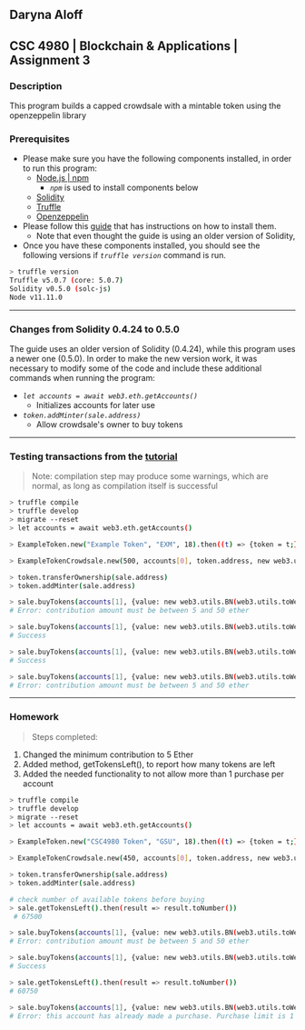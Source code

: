 ## Daryna Aloff
## CSC 4980 | Blockchain & Applications | Assignment 3
### Description
This program builds a capped crowdsale with a mintable token using the openzeppelin library

### Prerequisites
* Please make sure you have the following components installed, in order to run this program:
    * [Node.js | npm](https://www.npmjs.com/get-npm)
        * *`npm`* is used to install components below
    * [Solidity](https://www.npmjs.com/package/solc)
    * [Truffle](https://www.npmjs.com/package/truffle)
    * [Openzeppelin](https://openzeppelin.org/)
* Please follow this [guide](https://medium.com/crowdbotics/how-to-build-a-simple-capped-crowdsale-token-using-openzeppelin-library-part-1-2789ec642308) that has instructions on how to install them.
    * Note that even thought the guide is using an older version of Solidity, 
* Once you have these components installed, you should see the following versions if *`truffle version`* command is run.
```sh
> truffle version
Truffle v5.0.7 (core: 5.0.7)
Solidity v0.5.0 (solc-js)
Node v11.11.0
```
-------
### Changes from Solidity 0.4.24 to 0.5.0
The guide uses an older version of Solidity (0.4.24), while this program uses a newer one (0.5.0). In order to make the new version work, it was necessary to modify some of the code and include these additional commands when running the program:

* *`let accounts = await web3.eth.getAccounts()`*
    * Initializes accounts for later use
* *`token.addMinter(sale.address)`*
    * Allow crowdsale's owner to buy tokens

-------
### Testing transactions from the [tutorial](https://medium.com/crowdbotics/how-to-build-a-simple-capped-crowdsale-token-using-openzeppelin-library-part-1-2789ec642308)

> Note: compilation step may produce some warnings, which are normal, as long as compilation itself is successful
```sh
> truffle compile
> truffle develop
> migrate --reset
> let accounts = await web3.eth.getAccounts()

> ExampleToken.new("Example Token", "EXM", 18).then((t) => {token = t;})

> ExampleTokenCrowdsale.new(500, accounts[0], token.address, new web3.utils.BN(web3.utils.toWei('200'))).then((t) => {sale = t;})

> token.transferOwnership(sale.address)
> token.addMinter(sale.address)

> sale.buyTokens(accounts[1], {value: new web3.utils.BN(web3.utils.toWei('1')), from: accounts[1]})
# Error: contribution amount must be between 5 and 50 ether

> sale.buyTokens(accounts[1], {value: new web3.utils.BN(web3.utils.toWei('2')), from: accounts[1]})
# Success

> sale.buyTokens(accounts[1], {value: new web3.utils.BN(web3.utils.toWei('48')), from: accounts[1]})
# Success

> sale.buyTokens(accounts[1], {value: new web3.utils.BN(web3.utils.toWei('1')), from: accounts[1]})
# Error: contribution amount must be between 5 and 50 ether
```
-------
### Homework
> Steps completed: 
1. Changed the minimum contribution to 5 Ether
2. Added method, getTokensLeft(), to report how many tokens are left
3. Added the needed functionality to not allow more than 1 purchase per account

```sh
> truffle compile
> truffle develop
> migrate --reset
> let accounts = await web3.eth.getAccounts()

> ExampleToken.new("CSC4980 Token", "GSU", 18).then((t) => {token = t;})

> ExampleTokenCrowdsale.new(450, accounts[0], token.address, new web3.utils.BN(web3.utils.toWei('150'))).then((t) => {sale = t;})

> token.transferOwnership(sale.address)
> token.addMinter(sale.address)

# check number of available tokens before buying
> sale.getTokensLeft().then(result => result.toNumber())
 # 67500

> sale.buyTokens(accounts[1], {value: new web3.utils.BN(web3.utils.toWei('2.5')), from: accounts[1]})
# Error: contribution amount must be between 5 and 50 ether

> sale.buyTokens(accounts[1], {value: new web3.utils.BN(web3.utils.toWei('15')), from: accounts[1]})
# Success

> sale.getTokensLeft().then(result => result.toNumber())
# 60750

> sale.buyTokens(accounts[1], {value: new web3.utils.BN(web3.utils.toWei('25')), from: accounts[1]})
# Error: this account has already made a purchase. Purchase limit is 1
```


